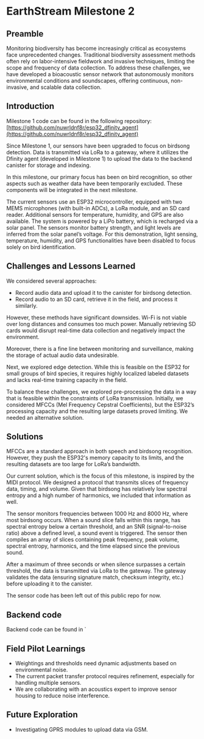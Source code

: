 # EarthStream Milestone 2

## Preamble

Monitoring biodiversity has become increasingly critical as ecosystems face unprecedented changes. Traditional biodiversity assessment methods often rely on labor-intensive fieldwork and invasive techniques, limiting the scope and frequency of data collection. To address these challenges, we have developed a bioacoustic sensor network that autonomously monitors environmental conditions and soundscapes, offering continuous, non-invasive, and scalable data collection.

## Introduction

Milestone 1 code can be found in the following repository: [https://github.com/nuwrldnf8r/esp32_dfinity_agent](https://github.com/nuwrldnf8r/esp32_dfinity_agent)

Since Milestone 1, our sensors have been upgraded to focus on birdsong detection. Data is transmitted via LoRa to a gateway, where it utilizes the Dfinity agent (developed in Milestone 1) to upload the data to the backend canister for storage and indexing.

In this milestone, our primary focus has been on bird recognition, so other aspects such as weather data have been temporarily excluded. These components will be integrated in the next milestone.

The current sensors use an ESP32 microcontroller, equipped with two MEMS microphones (with built-in ADCs), a LoRa module, and an SD card reader. Additional sensors for temperature, humidity, and GPS are also available. The system is powered by a LiPo battery, which is recharged via a solar panel. The sensors monitor battery strength, and light levels are inferred from the solar panel’s voltage. For this demonstration, light sensing, temperature, humidity, and GPS functionalities have been disabled to focus solely on bird identification.

## Challenges and Lessons Learned

We considered several approaches:
- Record audio data and upload it to the canister for birdsong detection.
- Record audio to an SD card, retrieve it in the field, and process it similarly.

However, these methods have significant downsides. Wi-Fi is not viable over long distances and consumes too much power. Manually retrieving SD cards would disrupt real-time data collection and negatively impact the environment.

Moreover, there is a fine line between monitoring and surveillance, making the storage of actual audio data undesirable.

Next, we explored edge detection. While this is feasible on the ESP32 for small groups of bird species, it requires highly localized labeled datasets and lacks real-time training capacity in the field.

To balance these challenges, we explored pre-processing the data in a way that is feasible within the constraints of LoRa transmission. Initially, we considered MFCCs (Mel Frequency Cepstral Coefficients), but the ESP32’s processing capacity and the resulting large datasets proved limiting. We needed an alternative solution.

## Solutions

MFCCs are a standard approach in both speech and birdsong recognition. However, they push the ESP32's memory capacity to its limits, and the resulting datasets are too large for LoRa’s bandwidth.

Our current solution, which is the focus of this milestone, is inspired by the MIDI protocol. We designed a protocol that transmits slices of frequency data, timing, and volume. Given that birdsong has relatively low spectral entropy and a high number of harmonics, we included that information as well.

The sensor monitors frequencies between 1000 Hz and 8000 Hz, where most birdsong occurs. When a sound slice falls within this range, has spectral entropy below a certain threshold, and an SNR (signal-to-noise ratio) above a defined level, a sound event is triggered. The sensor then compiles an array of slices containing peak frequency, peak volume, spectral entropy, harmonics, and the time elapsed since the previous sound.

After a maximum of three seconds or when silence surpasses a certain threshold, the data is transmitted via LoRa to the gateway. The gateway validates the data (ensuring signature match, checksum integrity, etc.) before uploading it to the canister.

The sensor code has been left out of this public repo for now.

## Backend code

Backend code can be found in `

## Field Pilot Learnings

- Weightings and thresholds need dynamic adjustments based on environmental noise.
- The current packet transfer protocol requires refinement, especially for handling multiple sensors.
- We are collaborating with an acoustics expert to improve sensor housing to reduce noise interference.

## Future Exploration

- Investigating GPRS modules to upload data via GSM.
